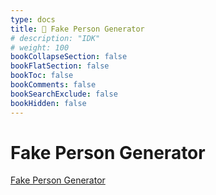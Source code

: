 ```yaml
---
type: docs
title: 🔷 Fake Person Generator
# description: "IDK"
# weight: 100
bookCollapseSection: false
bookFlatSection: false
bookToc: false
bookComments: false
bookSearchExclude: false
bookHidden: false
---
```


# Fake Person Generator

[Fake Person Generator](https://www.fakepersongenerator.com/?nt)
